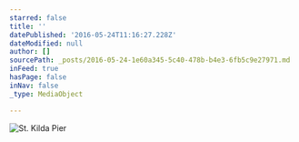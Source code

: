 ```yaml
---
starred: false
title: ''
datePublished: '2016-05-24T11:16:27.228Z'
dateModified: null
author: []
sourcePath: _posts/2016-05-24-1e60a345-5c40-478b-b4e3-6fb5c9e27971.md
inFeed: true
hasPage: false
inNav: false
_type: MediaObject

---
```

![St. Kilda Pier](https://the-grid-user-content.s3-us-west-2.amazonaws.com/1192ddb9-d90e-4876-8e9f-7869f51e025a.jpg)